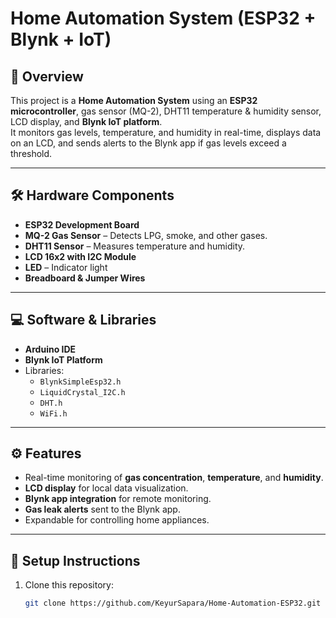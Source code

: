 # Home Automation System (ESP32 + Blynk + IoT)

## 📌 Overview
This project is a **Home Automation System** using an **ESP32 microcontroller**, gas sensor (MQ-2), DHT11 temperature & humidity sensor, LCD display, and **Blynk IoT platform**.  
It monitors gas levels, temperature, and humidity in real-time, displays data on an LCD, and sends alerts to the Blynk app if gas levels exceed a threshold.

---

## 🛠️ Hardware Components
- **ESP32 Development Board**
- **MQ-2 Gas Sensor** – Detects LPG, smoke, and other gases.
- **DHT11 Sensor** – Measures temperature and humidity.
- **LCD 16x2 with I2C Module**
- **LED** – Indicator light
- **Breadboard & Jumper Wires**

---

## 💻 Software & Libraries
- **Arduino IDE**
- **Blynk IoT Platform**
- Libraries:
  - `BlynkSimpleEsp32.h`
  - `LiquidCrystal_I2C.h`
  - `DHT.h`
  - `WiFi.h`

---

## ⚙️ Features
- Real-time monitoring of **gas concentration**, **temperature**, and **humidity**.
- **LCD display** for local data visualization.
- **Blynk app integration** for remote monitoring.
- **Gas leak alerts** sent to the Blynk app.
- Expandable for controlling home appliances.

---

## 🔧 Setup Instructions
1. Clone this repository:
   ```bash
   git clone https://github.com/KeyurSapara/Home-Automation-ESP32.git